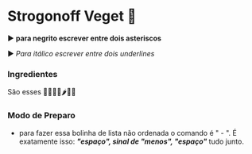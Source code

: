 # Strogonoff  Veget 🌿

:arrow_forward: **para negrito escrever entre dois asteriscos**          

:arrow_forward: _Para itálico escrever entre dois underlines_



### Ingredientes

São esses 🌿🌹🥦🥬🌶🍄🍆



### Modo de Preparo

- para fazer essa bolinha de lista não ordenada o comando é " - ". É exatamente isso: _**"espaço", sinal de "menos", "espaço"**_ tudo junto.





